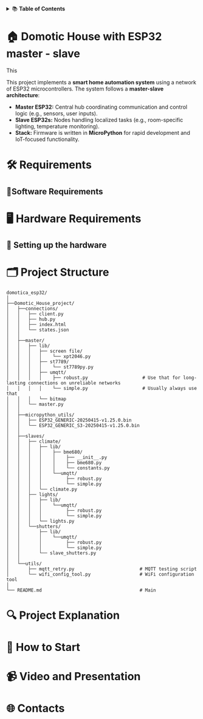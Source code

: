 <details>
<summary>📚 <b>Table of Contents</b></summary>

 1. [About the project](#-domotic-house-with-esp32-master---slave)  

 2. [Requirements](#️-requirements)
  
 3. [Project Structure](#️-project-structure)
  
 4. [Project Explanation](#-project-explanation)
  
 5. [How to Start](#-how-to-start)
  
 6.  [ Video and Presentation](#-video-and-presentation)

 7.  [Contacts](#-contacts)
  
</details>


# 🏠 **Domotic House with ESP32 master - slave**

This

This project implements a **smart home automation system** using a network of ESP32 microcontrollers.
The system follows a **master-slave architecture**:
- **Master ESP32:** Central hub coordinating communication and control logic (e.g., sensors, user inputs).
- **Slave ESP32s:** Nodes handling localized tasks (e.g., room-specific lighting, temperature monitoring).
- **Stack:** Firmware is written in **MicroPython** for rapid development and IoT-focused functionality.

# 🛠️ **Requirements**
## 🐍**Software Requirements**


# 🖥️ **Hardware Requirements**


## 🔧 **Setting up the hardware**

# 🗂️ **Project Structure**

```
domotica_esp32/
│
├──Domotic_House_project/
│   ├──connections/    
│   │   ├── client.py
│   │   ├── hub.py
│   │   ├── index.html
│   │   └── states.json  
│   │
│   ├──master/
│   │   ├── lib/ 
│   │   │   ├── screen file/
│   │   │   │    └── xpt2046.py
│   │   │   ├── st7789/
│   │   │   │    └── st7789py.py
│   │   │   ├── umqtt/
│   │   │   │    ├── robust.py                    # Use that for long-lasting connections on unreliable networks
│   │   │   │    └── simple.py                    # Usually always use that
│   │   │   └── bitmap 
│   │   └── master.py 
│   │
│   ├──micropython_utils/
│   │   ├── ESP32_GENERIC-20250415-v1.25.0.bin
│   │   └── ESP32_GENERIC_S3-20250415-v1.25.0.bin
│   │
│   ├──slaves/
│   │   ├── climate/
│   │   │   ├── lib/
│   │   │   │    ├── bme680/
│   │   │   │    │    ├── __init__.py
│   │   │   │    │    ├── bme680.py
│   │   │   │    │    └── constants.py
│   │   │   │    └──umqtt/
│   │   │   │         ├── robust.py
│   │   │   │         └── simple.py
│   │   │   └── climate.py
│   │   ├── lights/
│   │   │   ├── lib/
│   │   │   │    └──umqtt/
│   │   │   │         ├── robust.py
│   │   │   │         └── simple.py
│   │   │   └── lights.py
│   │   └──shutters/
│   │       ├── lib/
│   │       │    └──umqtt/
│   │       │         ├── robust.py
│   │       │         └── simple.py
│   │       └── slave_shutters.py
│   │
│   └──utils/
│       ├── mqtt_retry.py                        # MQTT testing script
│       └── wifi_config_tool.py                  # WiFi configuration tool
│   
└── README.md                                    # Main 
```

# 🔍 **Project Explanation**

# 🚀 **How to Start**


# 📹 **Video and Presentation**

# 🌐 **Contacts**


